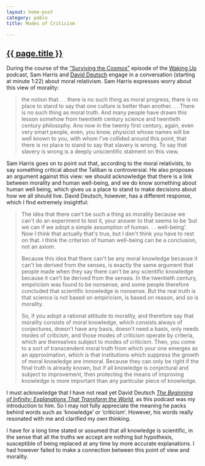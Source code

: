 ```yaml
---
layout: home-post
category: pablo
title: Modes of Criticism

---
```


<h2 class="visually-hidden"><a href="{{ page.url }}">{{ page.title }}</a></h2>
<p class="drop-cap">During the course of the <a href="http://www.samharris.org/podcast/item/surviving-the-cosmos">&ldquo;Surviving the Cosmos&rdquo;</a> episode of the <a href="http://www.samharris.org/podcast">Waking Up</a> podcast, Sam Harris and <a href="http://www.daviddeutsch.org.uk/">David Deutsch</a> engage in a conversation (starting at minute 1:22) about moral relativism. Sam Harris expresses worry about this view of morality:</p>

>the notion that. . . there is no such thing as moral progress, there is no place to stand to say that one culture is better than another. . . There is no such thing as moral truth. And many people have drawn this lesson somehow from twentieth century science and twentieth century philosophy. Ano now in the twenty first century, again, even very smart people, even, you know, physicist whose names will be well known to you, with whom I've collided around this point, that there is no place to stand to say that slavery is wrong. To say that slavery is wrong is a deeply unscientific statment on this view.

Sam Harris goes on to point out that, according to the moral relativists, to say something critical about the Taliban is controversial. He also proposes an argument against this view: we should acknowledge that there is a link between morality and human well-being, and we do know something about human well being, which gives us a place to stand to make decisions about how we all should live. David Deutsch, however, has a different response, which I find extremely insightful: 

>The idea that there can't be such a thing as morality because we can't do an experiment to test it, your answer to that seems to be &lsquo;but we can if we adopt a simple assumption of human. . . well-being&rsquo;. Now I think that actually that's true, but I don't think you have to rest on that. I think the criterion of human well-being can be a conclusion, not an axiom.
>
> Because this idea that there can't be any moral knowledge because it can't be derived from the senses, is exactly the same argument that people made when they say there can't be any scientific knowledge because it can't be derived from the senses. In the twentieth century, empiricism was found to be nonsense, and some people therefore concluded that scientific knowledge is nonsense. But the real truth is that science is not based on empiricism, is based on reason, and so is morality. 
>
>So, if you adopt a rational attitude to morality, and therefore say that morality consists of moral knowledge, which consists always of conjectures, doesn't have any basis, doesn't need a basis, only needs modes of criticism, and those modes of criticism operate by criteria, which are themselves subject to modes of criticism. Then, you come to a sort of transcendent moral truth from which your one emerges as an approximation, which is that institutions which suppress the growth of moral knowledge are immoral. Because they can only be right if the final truth is already known, but if all knowledge is conjectural and subject to improvement, then protecting the means of improving knowledge is more important than any particular piece of knowledge.

I must acknowledge that I have not read yet David Deutsch *[The Beginning of Infinity: Explanations That Transform the World](http://www.amazon.com/Beginning-Infinity-Explanations-Transform-World/dp/0143121359/ref=sr_1_1?ie=UTF8&qid=1451744028&sr=8-1&keywords=David+Deutsch)*, as this podcast was my introduction to him. So I may not fully appreciate the meaning he packs behind words such as &lsquo;knowledge&rsquo; or &lsquo;criticism&rsquo;. However, his words really resonated with me and clarified my own thinking. 

I have for a long time stated or assumed that all knowledge is scientific, in the sense that all the truths we accept are nothing but hypothesis, susceptible of being replaced at any time by more accurate explanations. I had however failed to make a connection between this point of view and morality.   


















